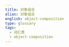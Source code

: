 ```yaml
---
title: 对象组合
alias: 对象组合
english: object-composition
type: glossary
tags:
  - 词汇表
  - object-composition
---
```

